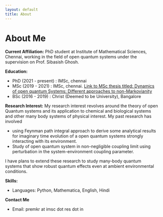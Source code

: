 ```yaml
---
layout: default
title: About
---
```


# About Me


**Current Affiliation:**
PhD student at Institute of Mathematical Sciences, Chennai, working in the field of open quantum systems under the supervision on Prof. Sibasish Ghosh.

**Education:**
  - PhD (2021 - present) : IMSc, chennai
  - MSc (2019 - 2021) : IMSc, chennai. [Link to MSc thesis titled: Dynamics of open quantum Systems: Different approaches to non-Markovianity](https://drive.google.com/file/d/1WXMqmcygDxn_AjsxEjA2ZhBT_xq59dKc/view?usp=sharing)
  - BSc (2016 - 2019) : Christ (Deemed to be University), Bangalore

**Research Interest:**
My research interest revolves around the theory of open Quantum systems and its application to chemical and biological systems and other many body systems of physical interest. My past research has involved
  - using Feynman path integral approach to derive some analytical results for imaginary time evolution of a open quantum systems strongly interacting with its environment.
  - Study of open quantum system in non-negligible coupling limit using perturbation in the system-environment coupling parameter.

I have plans to extend these research to study many-body quantum systems that show robust quantum effects even at ambient environmental conditions.


**Skills:**
  - Languages: Python, Mathematica, English, Hindi

**Contact Me**
  - Email: premkr at imsc dot res dot in
